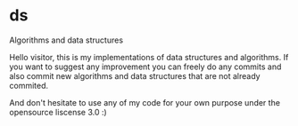 # ds
Algorithms and data structures

Hello visitor, this is my implementations of data structures and algorithms. If you want to suggest any improvement you can freely do  any commits and also commit new algorithms and data structures that are not already commited.

And don't hesitate to use any of my code for your own purpose under the opensource liscense 3.0 :)
